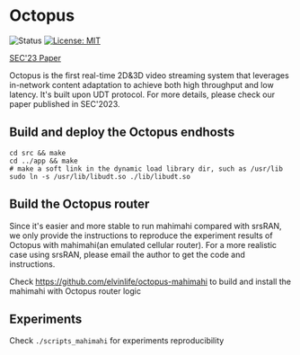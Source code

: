 # Octopus
![Status](https://img.shields.io/badge/Version-Experimental-green.svg)
[![License: MIT](https://img.shields.io/badge/License-MIT-yellow.svg)](https://opensource.org/licenses/MIT)

[SEC'23 Paper](https://ieeexplore.ieee.org/abstract/document/10419234)

Octopus is the first real-time 2D&3D video streaming system that leverages in-network content adaptation to achieve both high throughput and low latency. It's built upon UDT protocol. For more details, please check our paper published in SEC'2023.

## Build and deploy the Octopus endhosts
```
cd src && make
cd ../app && make
# make a soft link in the dynamic load library dir, such as /usr/lib 
sudo ln -s /usr/lib/libudt.so ./lib/libudt.so
```

## Build the Octopus router 
Since it's easier and more stable to run mahimahi compared with srsRAN, we only provide the instructions to reproduce the experiment results of Octopus with mahimahi(an emulated cellular router). For a more realistic case using srsRAN, please email the author to get the code and instructions.

Check https://github.com/elvinlife/octopus-mahimahi to build and install the mahimahi with Octopus router logic

## Experiments 

Check `./scripts_mahimahi` for experiments reproducibility
